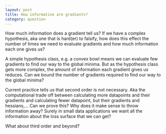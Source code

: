 ```yaml
---
layout: post
title: How informative are gradients?
category: question
---
```


How much information does a gradient tell us?
If we have a complex hypothesis, aka one that is hard(er) to falsify, how does this effect the number of times we need to evaluate gradients and how much information each one gives us?

A simple hypothesis class, e.g. a convex bowl means we can evaluate few gradients to find our way to the global minima. But as the hypothesis class gets more complex, the amount of information each gradient gives us reduces. Can we bound the number of gradients required to find our way to the global minima?


Current practice tells us that second order is not necessary. Aka the computational trade off between calculating more datapoints and their gradients and calculating fewer datapoint, but their gradients and hessians,... Can we prove this? Why does it make sense to throw information away? Surely in small data applications we want all the information about the loss surface that we can get? 

What about third order and beyond?